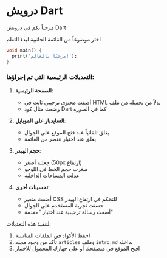 # درويش Dart

مرحباً بكم في درويش Dart

اختر موضوعاً من القائمة الجانبية لبدء التعلم

```dart
void main() {
  print('مرحبًا بالعالم!');
}
```




### التعديلات الرئيسية التي تم إجراؤها:

1. **الصفحة الرئيسية**:
   - أضفت محتوى ترحيبي ثابت في HTML بدلاً من تحميله من ملف
   - وضعت مثال كود Dart كما في الصورة

2. **السايدبار على الموبايل**:
   - يغلق تلقائياً عند فتح الموقع على الجوال
   - يغلق عند اختيار عنصر من القائمة

3. **حجم الهيدر**:
   - جعلته أصغر (50px ارتفاع)
   - صغرت حجم الخط في اللوجو
   - عدلت المساحات الداخلية

4. **تحسينات أخرى**:
   - أضفت متغير CSS للتحكم في ارتفاع الهيدر
   - حسنت تجربة المستخدم على الجوال
   - أضفت رسالة ترحيبية عند اختيار "مقدمة"

لتنفيذ هذه التعديلات:
1. احفظ الأكواد في الملفات المناسبة
2. تأكد من وجود مجلد `articles` وملف `intro.md` بداخله
3. افتح الموقع في متصفحك أو على جهازك المحمول للاختبار
